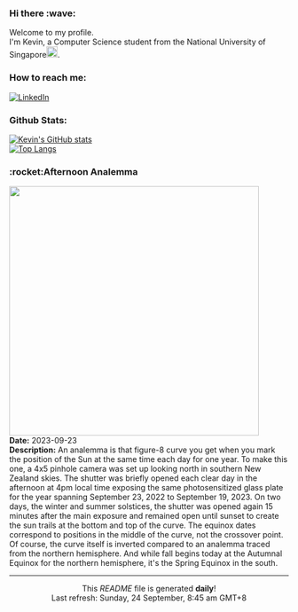 <h3>Hi there :wave:</h3>

Welcome to my profile.   
I'm Kevin, a Computer Science student from the National University of Singapore<img src="https://img.icons8.com/color/96/000000/singapore-circular.png" width="20px"/>.</p>

<h3>How to reach me: </h3>
<a href="https://www.linkedin.com/in/kevin-foong/"><img alt="LinkedIn" src="https://img.shields.io/badge/linkedin-%230077B5.svg?&style=for-the-badge&logo=linkedin&logoColor=white" /></a> 

<h3>Github Stats: </h3> 

[![Kevin's GitHub stats](https://github-readme-stats.vercel.app/api?username=kevin9foong&theme=tokyonight)](https://github.com/anuraghazra/github-readme-stats) <br/>
[![Top Langs](https://github-readme-stats.vercel.app/api/top-langs/?username=kevin9foong&layout=compact&theme=tokyonight)](https://github.com/anuraghazra/github-readme-stats)

<h3>:rocket:Afternoon Analemma</h3> 
<img width="450" src="https:&#x2F;&#x2F;apod.nasa.gov&#x2F;apod&#x2F;image&#x2F;2309&#x2F;4pm-analemma-nz.jpg" /><br/>
<b>Date:</b> 2023-09-23<br/>
<b>Description:</b> An analemma is that figure-8 curve you get when you mark the position of the Sun at the same time each day for one year. To make this one, a 4x5 pinhole camera was set up looking north in southern New Zealand skies. The shutter was briefly opened each clear day in the afternoon at 4pm local time exposing the same photosensitized glass plate for the year spanning September 23, 2022 to September 19, 2023. On two days, the winter and summer solstices, the shutter was opened again 15 minutes after the main exposure and remained open until sunset to create the sun trails at the bottom and top of the curve. The equinox dates correspond to positions in the middle of the curve, not the crossover point. Of course, the curve itself is inverted compared to an analemma traced from the northern hemisphere. And while fall begins today at the Autumnal Equinox for the northern hemisphere, it&#39;s the Spring Equinox in the south.<br/>

------------
<p align="center">This <i>README</i> file is generated <b>daily</b>!</br>
Last refresh: Sunday, 24 September, 8:45 am GMT+8<br />